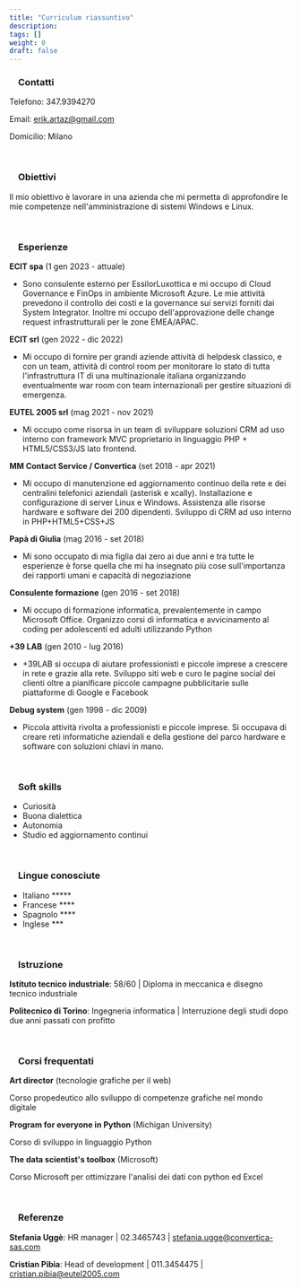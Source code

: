 ```yaml
---
title: "Curriculum riassuntivo"
description: 
tags: []
weight: 0
draft: false
---
```


### <i class="fa-solid fa-address-card"></i> &nbsp; &nbsp; **Contatti**

Telefono: 347.9394270

Email: erik.artaz@gmail.com

Domicilio: Milano

<br>

### <i class="fas fa-compress-arrows-alt"></i> &nbsp; &nbsp; **Obiettivi**
Il mio obiettivo è lavorare in una azienda che mi permetta di approfondire le mie competenze nell'amministrazione di sistemi Windows e Linux.

<br>

### <i class="fas fa-briefcase"></i> &nbsp; &nbsp; **Esperienze**
**ECIT spa** (1 gen 2023 - attuale)

* Sono consulente esterno per EssilorLuxottica e mi occupo di Cloud Governance e FinOps in ambiente Microsoft Azure. Le mie attività prevedono il controllo dei costi e la governance sui servizi forniti dai System Integrator. Inoltre mi occupo dell'approvazione delle change request infrastrutturali per le zone EMEA/APAC.

**ECIT srl** (gen 2022 - dic 2022)

* Mi occupo di fornire per grandi aziende attività di helpdesk classico, e con un team, attività di control room per monitorare lo stato di tutta l'infrastruttura IT di una multinazionale italiana organizzando eventualmente war room con team internazionali per gestire situazioni di emergenza.

**EUTEL 2005 srl** (mag 2021 - nov 2021)

* Mi occupo come risorsa in un team di sviluppare soluzioni CRM ad uso interno con framework MVC proprietario in linguaggio PHP + HTML5/CSS3/JS lato frontend.

**MM Contact Service / Convertica** (set 2018 - apr 2021)

* Mi occupo di manutenzione ed aggiornamento continuo della rete e dei centralini telefonici aziendali (asterisk e xcally). Installazione e configurazione di server Linux e Windows. Assistenza alle risorse hardware e software dei 200 dipendenti. Sviluppo di CRM ad uso interno in PHP+HTML5+CSS+JS

**Papà di Giulia** (mag 2016 - set 2018)

* Mi sono occupato di mia figlia dai zero ai due anni e tra tutte le esperienze è forse quella che mi ha insegnato più cose sull'importanza dei rapporti umani e capacità di negoziazione


**Consulente formazione** (gen 2016 - set 2018)

* Mi occupo di formazione informatica, prevalentemente  in campo Microsoft Office. Organizzo corsi di informatica e avvicinamento al coding per adolescenti ed adulti utilizzando Python

**+39 LAB** (gen 2010 - lug 2016)

* +39LAB si occupa di aiutare professionisti e piccole imprese a crescere in rete e grazie alla rete. Sviluppo siti web e curo le pagine social dei clienti oltre a pianificare piccole campagne pubblicitarie sulle piattaforme di Google e Facebook

**Debug system** (gen 1998 - dic 2009)

* Piccola attività rivolta a professionisti e piccole imprese. Si occupava di creare reti informatiche aziendali e della gestione del parco hardware e software con soluzioni chiavi in mano. 

<br>

### <i class="fas fa-paint-brush"></i> &nbsp; &nbsp; **Soft skills**

- Curiosità
- Buona dialettica
- Autonomia
- Studio ed aggiornamento continui

<br>

### <i class="fas fa-language"></i> &nbsp; &nbsp; **Lingue conosciute**

- Italiano   *****
- Francese   ****
- Spagnolo   ****
- Inglese   ***

<br>

### <i class="fas fa-graduation-cap"></i> &nbsp; &nbsp; **Istruzione**
**Istituto tecnico industriale**: 58/60 | Diploma in meccanica e disegno tecnico industriale

**Politecnico di Torino**: Ingegneria informatica | Interruzione degli studi dopo due anni passati con profitto

<br>

### <i class="fas fa-book-reader"></i> &nbsp; &nbsp; **Corsi frequentati**
**Art director** (tecnologie grafiche per il web)

Corso propedeutico allo sviluppo di competenze grafiche nel mondo digitale

**Program for everyone in Python** (Michigan University)

Corso di sviluppo in linguaggio Python

**The data scientist's toolbox** (Microsoft)

Corso Microsoft per ottimizzare l'analisi dei dati con python ed Excel

<br>

### <i class="fas fa-user-shield"></i> &nbsp; &nbsp; **Referenze**
**Stefania Uggè**: HR manager | 02.3465743 | stefania.ugge@convertica-sas.com

**Cristian Pibia**: Head of development | 011.3454475 | cristian.pibia@eutel2005.com


